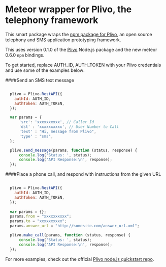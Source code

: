 Meteor wrapper for Plivo, the telephony framework
=================================================

This smart package wraps the [npm package for Plivo](https://github.com/plivo/plivo-node/), an open source telephony and SMS application prototyping framework.

This uses version 0.1.0 of the [Plivo](http://plivo.com) Node.js package and the new meteor 0.6.0 `npm` bindings.

To get started, replace AUTH_ID, AUTH_TOKEN with your Plivo credentials and use some of the examples below:

####Send an SMS text message

```javascript

  plivo = Plivo.RestAPI({
    authId: AUTH_ID,
    authToken: AUTH_TOKEN,
  });

  var params = {
      'src': 'xxxxxxxxxx', // Caller Id
      'dst' : 'xxxxxxxxxx', // User Number to Call
      'text' : "Hi, message from Plivo",
      'type' : "sms",
  };

  plivo.send_message(params, function (status, response) {
      console.log('Status: ', status);
      console.log('API Response:\n', response);
  });


```

####Place a phone call, and respond with instructions from the given URL

```javascript

  plivo = Plivo.RestAPI({
    authId: AUTH_ID,
    authToken: AUTH_TOKEN,
  });
  
  var params = {};
  params.from = "xxxxxxxxxx";
  params.to = "xxxxxxxxxx";
  params.answer_url = "http://somesite.com/answer_url.xml";

  plivo.make_call(params, function (status, response) {
      console.log('Status: ', status);
      console.log('API Response:\n', response);
  });


```


For more examples, check out the official [Plivo node.js quickstart repo](https://github.com/plivo/plivo-examples-node).
